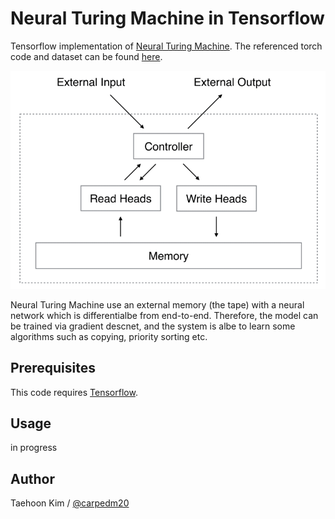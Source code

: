 Neural Turing Machine in Tensorflow
===================================

Tensorflow implementation of [Neural Turing Machine](http://arxiv.org/abs/1410.5401). The referenced torch code and dataset can be found [here](https://github.com/kaishengtai/torch-ntm).

![alt_tag](model.gif)

Neural Turing Machine use an external memory (the tape) with a neural network which is differentialbe from end-to-end. Therefore, the model can be trained via gradient descnet, and the system is albe to learn some algorithms such as copying, priority sorting etc.


Prerequisites
-------------

This code requires [Tensorflow](https://www.tensorflow.org/).


Usage
-----

in progress



Author
------

Taehoon Kim / [@carpedm20](http://carpedm20.github.io/)
